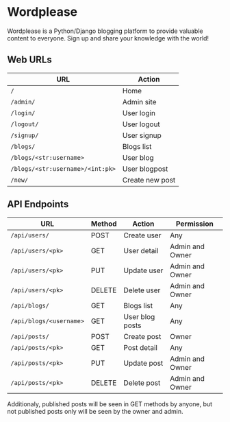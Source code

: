 # Wordplease

Wordplease is a Python/Django blogging platform to provide valuable content to everyone. Sign up and share your knowledge with the world!

## Web URLs

| URL | Action |
| ------- | --- |
| `/` | Home |
| `/admin/` | Admin site  |
| `/login/` | User login |
| `/logout/` | User logout |
| `/signup/` | User signup  |
| `/blogs/` | Blogs list |
| `/blogs/<str:username>` | User blog |
| `/blogs/<str:username>/<int:pk>` | User blogpost |
| `/new/` | Create new post |

## API Endpoints

| URL | Method | Action | Permission |
| ----| ------ | ------ | ------ |
| `/api/users/` | POST | Create user | Any |
| `/api/users/<pk>` | GET | User detail | Admin and Owner |
| `/api/users/<pk>` | PUT | Update user | Admin and Owner |
| `/api/users/<pk>` | DELETE | Delete user | Admin and Owner |
| `/api/blogs/` | GET | Blogs list | Any |
| `/api/blogs/<username>` | GET | User blog posts | Any |
| `/api/posts/` | POST | Create post | Owner |
| `/api/posts/<pk>` | GET | Post detail | Any |
| `/api/posts/<pk>` | PUT | Update post | Admin and Owner |
| `/api/posts/<pk>` | DELETE | Delete post | Admin and Owner |

Additionaly, published posts will be seen in GET methods by anyone, but not published posts only will  be seen by the owner and admin.
